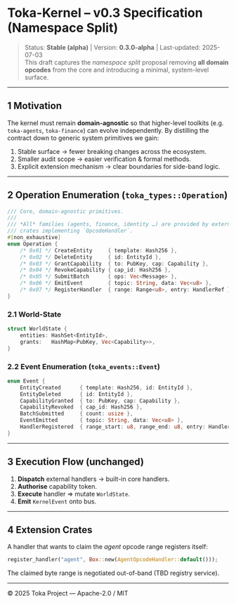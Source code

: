 # Toka-Kernel – v0.3 Specification (Namespace Split)

> Status: **Stable (alpha)** | Version: **0.3.0-alpha** | Last-updated: 2025-07-03  
> This draft captures the *namespace split* proposal removing **all domain
> opcodes** from the core and introducing a minimal, system-level surface.

---

## 1 Motivation

The kernel must remain **domain-agnostic** so that higher-level toolkits
(e.g. `toka-agents`, `toka-finance`) can evolve independently.  By distilling
the contract down to generic system primitives we gain:

1. Stable surface → fewer breaking changes across the ecosystem.
2. Smaller audit scope → easier verification & formal methods.
3. Explicit extension mechanism → clear boundaries for side-band logic.

---

## 2 Operation Enumeration (`toka_types::Operation`)

```rust
/// Core, domain-agnostic primitives.
///
/// *All* families (agents, finance, identity …) are provided by external
/// crates implementing `OpcodeHandler`.
#[non_exhaustive]
enum Operation {
    /* 0x01 */ CreateEntity     { template: Hash256 },
    /* 0x02 */ DeleteEntity     { id: EntityId },
    /* 0x03 */ GrantCapability  { to: PubKey, cap: Capability },
    /* 0x04 */ RevokeCapability { cap_id: Hash256 },
    /* 0x05 */ SubmitBatch      { ops: Vec<Message> },
    /* 0x06 */ EmitEvent        { topic: String, data: Vec<u8> },
    /* 0x07 */ RegisterHandler  { range: Range<u8>, entry: HandlerRef },
}
```

### 2.1 World-State

```rust
struct WorldState {
    entities: HashSet<EntityId>,
    grants:   HashMap<PubKey, Vec<Capability>>,
}
```

### 2.2 Event Enumeration (`toka_events::Event`)

```rust
enum Event {
    EntityCreated      { template: Hash256, id: EntityId },
    EntityDeleted      { id: EntityId },
    CapabilityGranted  { to: PubKey, cap: Capability },
    CapabilityRevoked  { cap_id: Hash256 },
    BatchSubmitted     { count: usize },
    EventEmitted       { topic: String, data: Vec<u8> },
    HandlerRegistered  { range_start: u8, range_end: u8, entry: HandlerRef },
}
```

---

## 3 Execution Flow (unchanged)

1. **Dispatch** external handlers → built-in core handlers.
2. **Authorise** capability token.
3. **Execute** handler ⇒ mutate `WorldState`.
4. **Emit** `KernelEvent` onto bus.

---

## 4 Extension Crates

A handler that wants to claim the *agent* opcode range registers itself:

```rust
register_handler("agent", Box::new(AgentOpcodeHandler::default()));
```

The claimed byte range is negotiated out-of-band (TBD registry service).

---

© 2025 Toka Project — Apache-2.0 / MIT